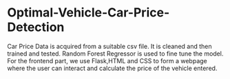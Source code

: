 # Optimal-Vehicle-Car-Price-Detection
Car Price Data is acquired from a suitable csv file. It is cleaned and then trained and tested. Random Forest Regressor is used to fine tune the model. For the frontend part, we use Flask,HTML and CSS to form a webpage where the user can interact and calculate the price of the vehicle entered.
